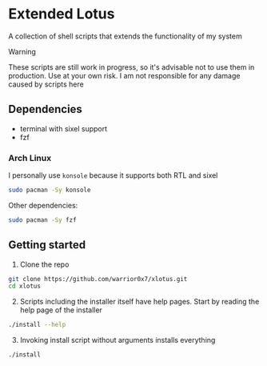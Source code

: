 # Extended Lotus
A collection of shell scripts that extends the functionality of my system

> [!Warning]
>These scripts are still work in progress, so it's advisable not to use them
>in production. Use at your own risk. I am not responsible for any damage caused
>by scripts here

## Dependencies
- terminal with sixel support
- fzf

### Arch Linux
I personally use `konsole` because it supports both RTL and sixel
```Bash
sudo pacman -Sy konsole
```
Other dependencies:
```Bash
sudo pacman -Sy fzf
```

## Getting started
1. Clone the repo
```Bash
git clone https://github.com/warrior0x7/xlotus.git
cd xlotus
```
2. Scripts including the installer itself have help pages. Start by reading the help page of the installer
```Bash
./install --help
```

3. Invoking install script without arguments installs everything
```Bash
./install
```
